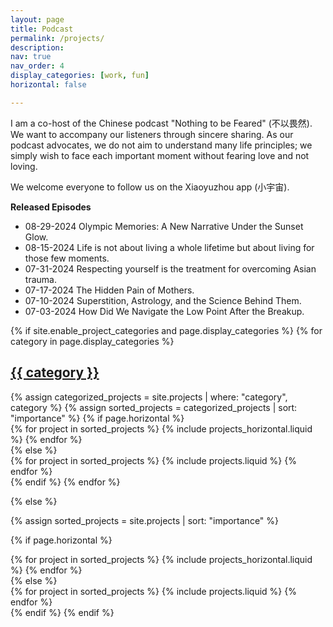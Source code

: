 ```yaml
---
layout: page
title: Podcast
permalink: /projects/
description:
nav: true
nav_order: 4
display_categories: [work, fun]
horizontal: false

---
```

I am a co-host of the Chinese podcast "Nothing to be Feared" (不以畏然). We want to accompany our listeners through sincere sharing. As our podcast advocates, we do not aim to understand many life principles; we simply wish to face each important moment without fearing love and not loving.

We welcome everyone to follow us on the Xiaoyuzhou app (小宇宙).

**Released Episodes**
- 08-29-2024 Olympic Memories: A New Narrative Under the Sunset Glow.
- 08-15-2024 Life is not about living a whole lifetime but about living for those few moments.
- 07-31-2024 Respecting yourself is the treatment for overcoming Asian trauma.
- 07-17-2024 The Hidden Pain of Mothers.
- 07-10-2024 Superstition, Astrology, and the Science Behind Them.
- 07-03-2024 How Did We Navigate the Low Point After the Breakup.



<!-- pages/projects.md -->
<div class="projects">
{% if site.enable_project_categories and page.display_categories %}
  <!-- Display categorized projects -->
  {% for category in page.display_categories %}
  <a id="{{ category }}" href=".#{{ category }}">
    <h2 class="category">{{ category }}</h2>
  </a>
  {% assign categorized_projects = site.projects | where: "category", category %}
  {% assign sorted_projects = categorized_projects | sort: "importance" %}
  <!-- Generate cards for each project -->
  {% if page.horizontal %}
  <div class="container">
    <div class="row row-cols-1 row-cols-md-2">
    {% for project in sorted_projects %}
      {% include projects_horizontal.liquid %}
    {% endfor %}
    </div>
  </div>
  {% else %}
  <div class="row row-cols-1 row-cols-md-3">
    {% for project in sorted_projects %}
      {% include projects.liquid %}
    {% endfor %}
  </div>
  {% endif %}
  {% endfor %}

{% else %}

<!-- Display projects without categories -->

{% assign sorted_projects = site.projects | sort: "importance" %}

  <!-- Generate cards for each project -->

{% if page.horizontal %}

  <div class="container">
    <div class="row row-cols-1 row-cols-md-2">
    {% for project in sorted_projects %}
      {% include projects_horizontal.liquid %}
    {% endfor %}
    </div>
  </div>
  {% else %}
  <div class="row row-cols-1 row-cols-md-3">
    {% for project in sorted_projects %}
      {% include projects.liquid %}
    {% endfor %}
  </div>
  {% endif %}
{% endif %}
</div>
